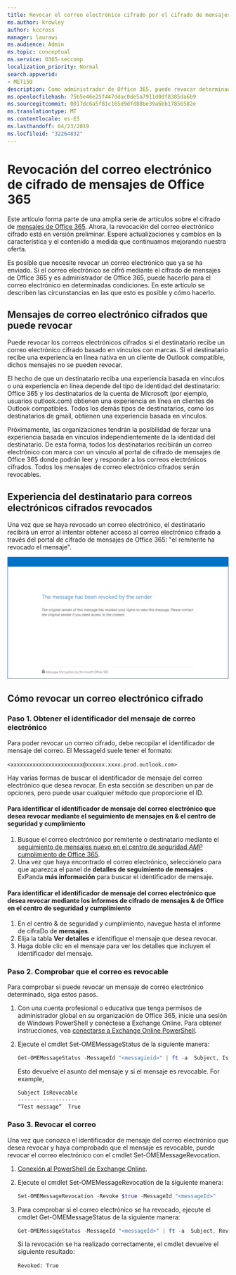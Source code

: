 ```yaml
---
title: Revocar el correo electrónico cifrado por el cifrado de mensajes de Office 365
ms.author: krowley
author: kccross
manager: laurawi
ms.audience: Admin
ms.topic: conceptual
ms.service: O365-seccomp
localization_priority: Normal
search.appverid:
- MET150
description: Como administrador de Office 365, puede revocar determinados mensajes de correo electrónico cifrados con el cifrado de mensajes de Office 365.
ms.openlocfilehash: 75b5e46e25f447ddac0de5a7911d0df8385da6b9
ms.sourcegitcommit: 0017dc6a5f81c165d9dfd88be39a6bb17856582e
ms.translationtype: MT
ms.contentlocale: es-ES
ms.lasthandoff: 04/23/2019
ms.locfileid: "32264832"
---
```

# <a name="office-365-message-encryption-email-revocation"></a>Revocación del correo electrónico de cifrado de mensajes de Office 365

Este artículo forma parte de una amplia serie de artículos sobre el cifrado de [mensajes de Office 365](ome.md). Ahora, la revocación del correo electrónico cifrado está en versión preliminar. Espere actualizaciones y cambios en la característica y el contenido a medida que continuamos mejorando nuestra oferta.

Es posible que necesite revocar un correo electrónico que ya se ha enviado. Si el correo electrónico se cifró mediante el cifrado de mensajes de Office 365 y es administrador de Office 365, puede hacerlo para el correo electrónico en determinadas condiciones. En este artículo se describen las circunstancias en las que esto es posible y cómo hacerlo.
  
## <a name="encrypted-emails-that-you-can-revoke"></a>Mensajes de correo electrónico cifrados que puede revocar

Puede revocar los correos electrónicos cifrados si el destinatario recibe un correo electrónico cifrado basado en vínculos con marcas. Si el destinatario recibe una experiencia en línea nativa en un cliente de Outlook compatible, dichos mensajes no se pueden revocar.

El hecho de que un destinatario reciba una experiencia basada en vínculos o una experiencia en línea depende del tipo de identidad del destinatario: Office 365 y los destinatarios de la cuenta de Microsoft (por ejemplo, usuarios outlook.com) obtienen una experiencia en línea en clientes de Outlook compatibles. Todos los demás tipos de destinatarios, como los destinatarios de gmail, obtienen una experiencia basada en vínculos.

Próximamente, las organizaciones tendrán la posibilidad de forzar una experiencia basada en vínculos independientemente de la identidad del destinatario. De esta forma, todos los destinatarios recibirán un correo electrónico con marca con un vínculo al portal de cifrado de mensajes de Office 365 donde podrán leer y responder a los correos electrónicos cifrados. Todos los mensajes de correo electrónico cifrados serán revocables.
  
## <a name="recipient-experience-for-revoked-encrypted-emails"></a>Experiencia del destinatario para correos electrónicos cifrados revocados

Una vez que se haya revocado un correo electrónico, el destinatario recibirá un error al intentar obtener acceso al correo electrónico cifrado a través del portal de cifrado de mensajes de Office 365: "el remitente ha revocado el mensaje".

![Captura de pantalla que muestra un correo electrónico cifrado revocado.](media/revoked-encrypted-email.png)

## <a name="how-to-revoke-an-encrypted-email"></a>Cómo revocar un correo electrónico cifrado

### <a name="step-1-obtain-the-message-id-of-the-email"></a>Paso 1. Obtener el identificador del mensaje de correo electrónico

Para poder revocar un correo cifrado, debe recopilar el identificador de mensaje del correo. El MessageId suele tener el formato:

`<xxxxxxxxxxxxxxxxxxxxxxx@xxxxxx.xxxx.prod.outlook.com>`  

Hay varias formas de buscar el identificador de mensaje del correo electrónico que desea revocar. En esta sección se describen un par de opciones, pero puede usar cualquier método que proporcione el ID.

#### <a name="to-identify-the-message-id-of-the-email-you-want-to-revoke-by-using-message-trace-in-the-security-amp-compliance-center"></a>Para identificar el identificador de mensaje del correo electrónico que desea revocar mediante el seguimiento de mensajes en &amp; el centro de seguridad y cumplimiento

1. Busque el correo electrónico por remitente o destinatario mediante el [seguimiento de mensajes nuevo en el centro de seguridad _AMP_ cumplimiento de Office 365](https://blogs.technet.microsoft.com/exchange/2018/05/02/new-message-trace-in-office-365-security-compliance-center/).
2. Una vez que haya encontrado el correo electrónico, selecciónelo para que aparezca el panel de **detalles de seguimiento de mensajes** . ExPanda **más información** para buscar el identificador de mensaje.

#### <a name="to-identify-the-message-id-of-the-email-you-want-to-revoke-by-using-office-message-encryption-reports-in-the-security-amp-compliance-center"></a>Para identificar el identificador de mensaje del correo electrónico que desea revocar mediante los informes de cifrado de mensajes &amp; de Office en el centro de seguridad y cumplimiento

1. En el centro &amp; de seguridad y cumplimiento, navegue hasta el informe de cifraDo de **mensajes**.
2. Elija la tabla **Ver detalles** e identifique el mensaje que desea revocar.
3. Haga doble clic en el mensaje para ver los detalles que incluyen el identificador del mensaje.

### <a name="step-2-verify-that-the-mail-is-revocable"></a>Paso 2. Comprobar que el correo es revocable

Para comprobar si puede revocar un mensaje de correo electrónico determinado, siga estos pasos.

1. Con una cuenta profesional o educativa que tenga permisos de administrador global en su organización de Office 365, inicie una sesión de Windows PowerShell y conéctese a Exchange Online. Para obtener instrucciones, vea [conectarse a Exchange Online PowerShell](https://aka.ms/exopowershell).

2. Ejecute el cmdlet Set-OMEMessageStatus de la siguiente manera:
     ```powershell
     Get-OMEMessageStatus -MessageId "<messagieid>" | ft -a  Subject, IsRevocable
     ```

   Esto devuelve el asunto del mensaje y si el mensaje es revocable. For example,

     ```text
     Subject IsRevocable
     ------- -----------
     “Test message”  True
     ```

### <a name="step-3-revoke-the-mail"></a>Paso 3. Revocar el correo  

Una vez que conozca el identificador de mensaje del correo electrónico que desea revocar y haya comprobado que el mensaje es revocable, puede revocar el correo electrónico con el cmdlet Set-OMEMessageRevocation.

1. [Conexión al PowerShell de Exchange Online](https://aka.ms/exopowershell).

2. Ejecute el cmdlet Set-OMEMessageRevocation de la siguiente manera:

    ```powershell
    Set-OMEMessageRevocation -Revoke $true -MessageId "<messageId>"
    ```

3. Para comprobar si el correo electrónico se ha revocado, ejecute el cmdlet Get-OMEMessageStatus de la siguiente manera:

    ```powershell
    Get-OMEMessageStatus -MessageId "<messageId>" | ft -a  Subject, Revoked
    ```  
    Si la revocación se ha realizado correctamente, el cmdlet devuelve el siguiente resultado:  

    `Revoked: True`
